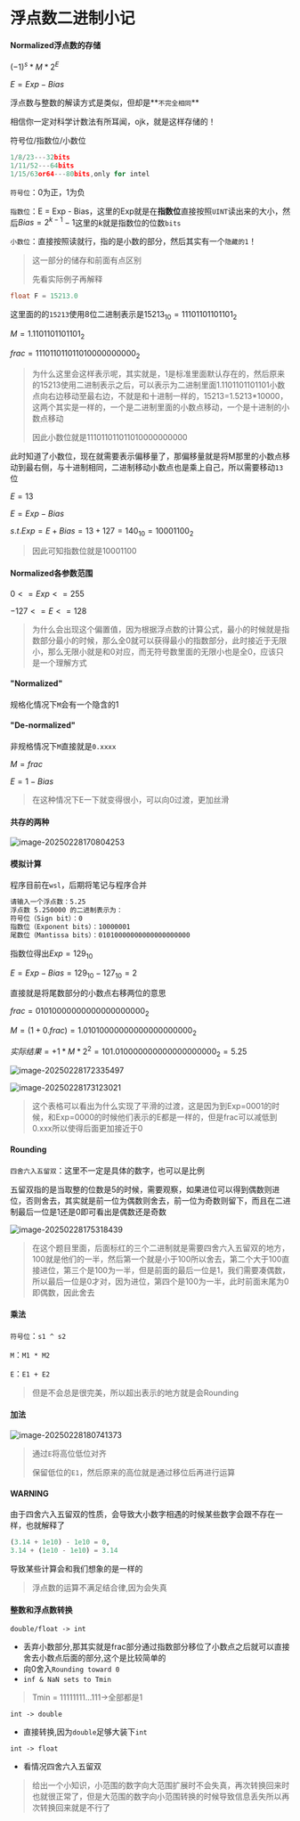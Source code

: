 # 浮点数二进制小记

#### Normalized浮点数的存储

$(-1)^{s}*M*2^E$

$E = Exp - Bias$

浮点数与整数的解读方式是类似，但却是**`不完全相同`**

相信你一定对科学计数法有所耳闻，ojk，就是这样存储的！

符号位/指数位/小数位

```c
1/8/23---32bits
1/11/52---64bits
1/15/63or64---80bits,only for intel
```

`符号位`：0为正，1为负

`指数位`：E = Exp - Bias，这里的Exp就是在**指数位**直接按照`UINT`读出来的大小，然后$Bias=2^{k-1}-1$这里的$k$就是指数位的位数`bits`

`小数位`：直接按照读就行，指的是小数的部分，然后其实有一个`隐藏的1`！

> 这一部分的储存和前面有点区别
>
> 先看实际例子再解释

```c
float F = 15213.0
```

这里面的的`15213`使用8位二进制表示是$15213_{10}=11101101101101_2$

$M = 1.1101101101101_2$

$frac = 111011011011010000000000_2$

> 为什么这里会这样表示呢，其实就是，1是标准里面默认存在的，然后原来的15213使用二进制表示之后，可以表示为二进制里面1.1101101101101小数点向右边移动至最右边，不就是和十进制一样的，15213=1.5213*10000，这两个其实是一样的，一个是二进制里面的小数点移动，一个是十进制的小数点移动
>
> 因此小数位就是111011011011010000000000

此时知道了小数位，现在就需要表示偏移量了，那偏移量就是将M那里的小数点移动到最右侧，与十进制相同，二进制移动小数点也是乘上自己，所以需要移动`13`位

$E = 13$

$E = Exp - Bias$

$s.t. Exp = E + Bias = 13 +127 = 140_{10} = 10001100_2$

> 因此可知指数位就是10001100

####  Normalized各参数范围

$0<=Exp<=255$

$-127<=E<=128$

> 为什么会出现这个偏置值，因为根据浮点数的计算公式，最小的时候就是指数部分最小的时候，那么全0就可以获得最小的指数部分，此时接近于无限小，那么无限小就是和0对应，而无符号数里面的无限小也是全0，应该只是一个理解方式

#### "Normalized"

规格化情况下`M`会有一个隐含的1

#### "De-normalized"

非规格情况下`M`直接就是`0.xxxx`

$M = frac$

$E = 1 - Bias$

> 在这种情况下E一下就变得很小，可以向0过渡，更加丝滑

#### 共存的两种

![image-20250228170804253](../img/image-20250228170804253.png)

#### 模拟计算

程序目前在`wsl`，后期将笔记与程序合并

```bash
请输入一个浮点数：5.25
浮点数 5.250000 的二进制表示为：
符号位（Sign bit）：0
指数位（Exponent bits）：10000001
尾数位（Mantissa bits）：01010000000000000000000
```

指数位得出$Exp = 129_{10}$

$E = Exp - Bias = 129_{10} - 127_{10} = 2$

直接就是将尾数部分的小数点右移两位的意思

$frac = 01010000000000000000000_2$

$M = (1 + 0.frac)= 1.01010000000000000000000_2$ 

$实际结果 = +1 * M * 2^2 = 101.010000000000000000000_2 = 5.25$

![image-20250228172335497](../img/image-20250228172335497.png)

![image-20250228173123021](../img/image-20250228173123021.png)

> 这个表格可以看出为什么实现了平滑的过渡，这是因为到Exp=0001的时候，和Exp=0000的时候他们表示的E都是一样的，但是frac可以减低到0.xxx所以使得后面更加接近于0

#### Rounding

`四舍六入五留双`：这里不一定是具体的数字，也可以是比例

五留双指的是当取整的位数是5的时候，需要观察，如果进位可以得到偶数则进位，否则舍去，其实就是前一位为偶数则舍去，前一位为奇数则留下，而且在二进制最后一位是1还是0即可看出是偶数还是奇数

![image-20250228175318439](../img/image-20250228175318439.png)

> 在这个题目里面，后面标红的三个二进制就是需要四舍六入五留双的地方，100就是他们的一半，然后第一个就是小于100所以舍去，第二个大于100直接进位，第三个是100为一半，但是前面的最后一位是1，我们需要凑偶数，所以最后一位是0才对，因为进位，第四个是100为一半，此时前面末尾为0即偶数，因此舍去

#### 乘法

`符号位`：`s1 ^ s2`

`M`：`M1 * M2`

`E`：`E1 + E2`

> 但是不会总是很完美，所以超出表示的地方就是会Rounding

#### 加法



![image-20250228180741373](../img/image-20250228180741373.png)

>通过`E`将高位低位对齐
>
>保留低位的`E1`，然后原来的高位就是通过移位后再进行运算

#### WARNING

由于四舍六入五留双的性质，会导致大小数字相遇的时候某些数字会跟不存在一样，也就解释了

```python
(3.14 + 1e10) - 1e10 = 0,
3.14 + (1e10 - 1e10) = 3.14
```

导致某些计算会和我们想象的是一样的

> 浮点数的运算不满足结合律,因为会失真

#### 整数和浮点数转换

 `double/float -> int`

- 丢弃小数部分,那其实就是frac部分通过指数部分移位了小数点之后就可以直接舍去小数点后面的部分,这个是比较简单的
- 向0舍入`Rounding toward 0`
- `inf & NaN sets to Tmin`

> Tmin = 11111111...111->全部都是1

`int -> double`

- 直接转换,因为`double`足够大装下`int`

`int -> float`

- 看情况四舍六入五留双

> 给出一个小知识，小范围的数字向大范围扩展时不会失真，再次转换回来时也就很正常了，但是大范围的数字向小范围转换的时候导致信息丢失所以再次转换回来就是不行了